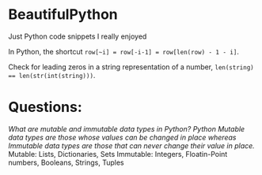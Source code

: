 # BeautifulPython
Just Python code snippets I really enjoyed

In Python, the shortcut `row[~i] = row[-i-1] = row[len(row) - 1 - i]`.

Check for leading zeros in a string representation of a number, `len(string) == len(str(int(string)))`.

# Questions:
*What are mutable and immutable data types in Python?
Python Mutable data types are those whose values can be changed in place whereas Immutable data types are those that can never change their value in place.*<br>
Mutable: Lists, Dictionaries, Sets
Immutable: Integers, Floatin-Point numbers, Booleans, Strings, Tuples

